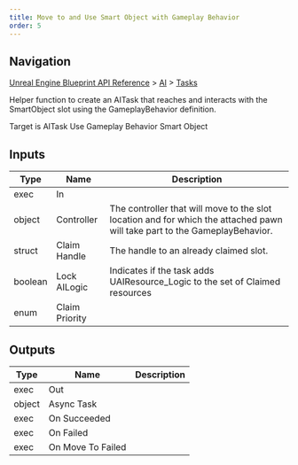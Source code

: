 ```yaml
---
title: Move to and Use Smart Object with Gameplay Behavior
order: 5
---
```

## Navigation

[Unreal Engine Blueprint API Reference](https://dev.epicgames.com/documentation/en-us/unreal-engine/BlueprintAPI) > [AI](https://dev.epicgames.com/documentation/en-us/unreal-engine/BlueprintAPI/AI) > [Tasks](https://dev.epicgames.com/documentation/en-us/unreal-engine/BlueprintAPI/AI/Tasks)

Helper function to create an AITask that reaches and interacts with the SmartObject slot using the GameplayBehavior definition.

Target is AITask Use Gameplay Behavior Smart Object

## Inputs

| Type | Name | Description |
| --- | --- | --- |
| exec | In |  |
| object | Controller | The controller that will move to the slot location and for which the attached pawn will take part to the GameplayBehavior. |
| struct | Claim Handle | The handle to an already claimed slot. |
| boolean | Lock AILogic | Indicates if the task adds UAIResource_Logic to the set of Claimed resources |
| enum | Claim Priority |  |

## Outputs

| Type | Name | Description |
| --- | --- | --- |
| exec | Out |  |
| object | Async Task |  |
| exec | On Succeeded |  |
| exec | On Failed |  |
| exec | On Move To Failed |  |
